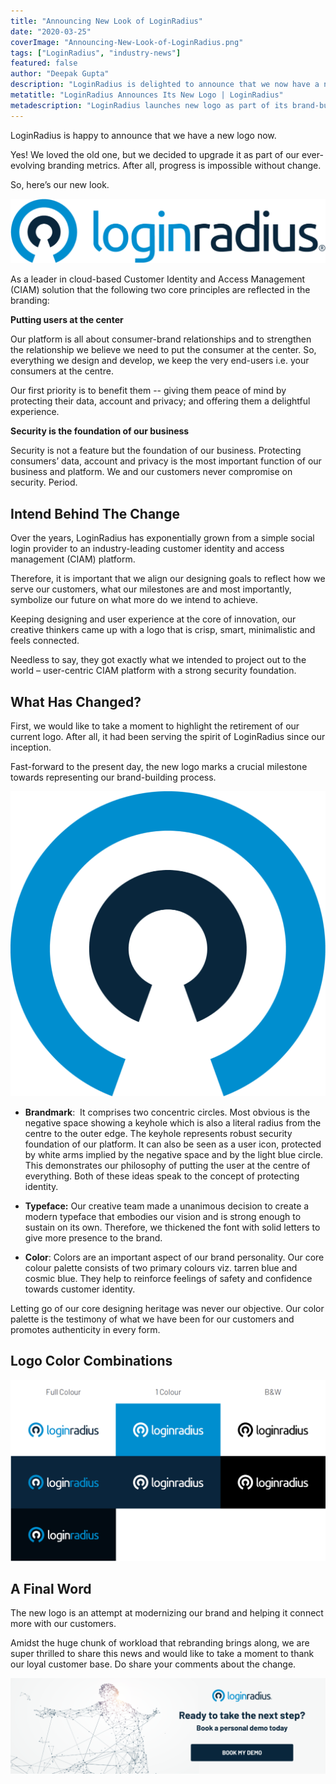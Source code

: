 ```yaml
---
title: "Announcing New Look of LoginRadius"
date: "2020-03-25"
coverImage: "Announcing-New-Look-of-LoginRadius.png"
tags: ["LoginRadius", "industry-news"]
featured: false 
author: "Deepak Gupta"
description: "LoginRadius is delighted to announce that we now have a new logo."
metatitle: "LoginRadius Announces Its New Logo | LoginRadius"
metadescription: "LoginRadius launches new logo as part of its brand-building process. Discover the ideology behind the new look & what has changed in the upgraded version."
---
```


LoginRadius is happy to announce that we have a new logo now. 

Yes! We loved the old one, but we decided to upgrade it as part of our ever-evolving branding metrics. After all, progress is impossible without change. 

So, here’s our new look.

![LoginRadius Logo](loginradius-logo-horizontal-full-colour-on-white-1024x211.png)

As a leader in cloud-based Customer Identity and Access Management (CIAM) solution that the following two core principles are reflected in the branding:

**Putting users at the center**

Our platform is all about consumer-brand relationships and to strengthen the relationship we believe we need to put the consumer at the center. So, everything we design and develop, we keep the very end-users i.e. your consumers at the centre. 

Our first priority is to benefit them -- giving them peace of mind by protecting their data, account and privacy; and offering them a delightful experience.

**Security is the foundation of our business**

Security is not a feature but the foundation of our business. Protecting consumers’ data, account and privacy is the most important function of our business and platform. We and our customers never compromise on security. Period.

## Intend Behind The Change

Over the years, LoginRadius has exponentially grown from a simple social login provider to an industry-leading customer identity and access management (CIAM) platform. 

Therefore, it is important that we align our designing goals to reflect how we serve our customers, what our milestones are and most importantly, symbolize our future on what more do we intend to achieve.

Keeping designing and user experience at the core of innovation, our creative thinkers came up with a logo that is crisp, smart, minimalistic and feels connected.

Needless to say, they got exactly what we intended to project out to the world – user-centric CIAM platform with a strong security foundation.

## What Has Changed?

First, we would like to take a moment to highlight the retirement of our current logo. After all, it had been serving the spirit of LoginRadius since our inception. 

Fast-forward to the present day, the new logo marks a crucial milestone towards representing our brand-building process.

![LoginRadius Brandmark](logo-1024x991.png)

- **Brandmark**:  It comprises two concentric circles. Most obvious is the negative space showing a keyhole which is also a literal radius from the centre to the outer edge. The keyhole represents robust security foundation of our platform. It can also be seen as a user icon, protected by white arms implied by the negative space and by the light blue circle. This demonstrates our philosophy of putting the user at the centre of everything. Both of these ideas speak to the concept of protecting identity.

- **Typeface:** Our creative team made a unanimous decision to create a modern typeface that embodies our vision and is strong enough to sustain on its own. Therefore, we thickened the font with solid letters to give more presence to the brand. 

- **Color**: Colors are an important aspect of our brand personality. Our core colour palette consists of two primary colours viz. tarren blue and cosmic blue. They help to reinforce feelings of safety and confidence towards customer identity.

Letting go of our core designing heritage was never our objective. Our color palette is the testimony of what we have been for our customers and promotes authenticity in every form.

## Logo Color Combinations

![](logo-2-1024x589.png)

## A Final Word

The new logo is an attempt at modernizing our brand and helping it connect more with our customers. 

Amidst the huge chunk of workload that rebranding brings along, we are super thrilled to share this news and would like to take a moment to thank our loyal customer base. Do share your comments about the change.

[![](CTA-Graphics-for-Blogs-V03.01-05-2-1024x310.png)](https://www.loginradius.com/book-a-demo/)

